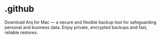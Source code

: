 # .github
Download Arq for Mac — a secure and flexible backup tool for safeguarding personal and business data. Enjoy private, encrypted backups and fast, reliable restores.
